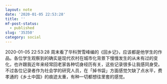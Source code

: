 ```yaml
---
layout: note
date: '2020-01-05 22:53:28'
title: ''
mf-post-status:
  - published
slug: '35350'
category: social
---
```

2020-01-05 22:53:28 周末看了华科贺雪峰编的《回乡记》，应该都是他学生的作品。各位学生观察到的确实是现代农村在城市化背景下慢慢发生的从未有过的变化，也许跟我近年来经常回老家各种切身经历有关，这些记录很多让我感同身受。不过各位记录者作为社会学的研究人员，在「掉书袋」方面感觉欠缺了点水平，费孝通的《乡土中国》的痕迹太重，有种一切都想往里套的感觉。